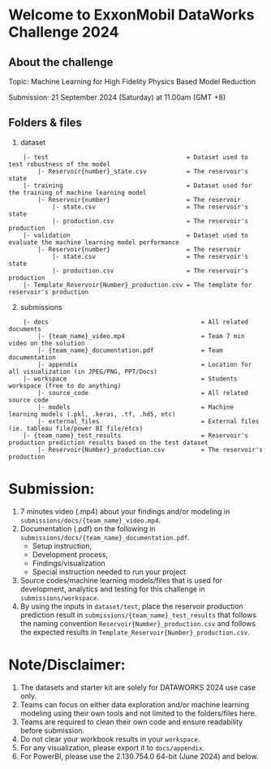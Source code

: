 # Welcome to ExxonMobil DataWorks Challenge 2024

## About the challenge
Topic: Machine Learning for High Fidelity Physics Based Model Reduction

Submission: 21 September 2024 (Saturday) at 11.00am (GMT +8)

## Folders & files
1. dataset 
```
    |- test                                      = Dataset used to test robustness of the model 
        |- Reservoir{number}_state.csv           = The reservoir's state 
    |- training                                  = Dataset used for the training of machine learning model 
        |- Reservoir{number}                     = The reservoir 
            |- state.csv                         = The reservoir's state 
            |- production.csv                    = The reservoir's production 
    |- validation                                = Dataset used to evaluate the machine learning model performance 
        |- Reservoir{number}                     = The reservoir 
            |- state.csv                         = The reservoir's state 
            |- production.csv                    = The reservoir's production 
    |- Template_Reservoir{Number}_production.csv = The template for reservoir's production 
```
2. submissions 
```
    |- docs                                          = All related documents
        |- {team_name}_video.mp4                     = Team 7 min video on the solution
        |- {team_name}_documentation.pdf             = Team documentation
        |- appendix                                  = Location for all visualization (in JPEG/PNG, PPT/Docs)
    |- workspace                                     = Students workspace (free to do anything)
        |- source_code                               = All related source code
        |- models                                    = Machine learning models (.pkl, .keras, .tf, .hd5, etc)
        |- external_files                            = External files (ie. tableau file/power BI file/etcs) 
    |- {team_name}_test_results                      = Reservoir's production prediction results based on the test dataset 
        |- Reservoir{Number}_production.csv          = The reservoir's production 
```

# Submission:
1. 7 minutes video (.mp4) about your findings and/or modeling in `submissions/docs/{team_name}_video.mp4`.
2. Documentation (.pdf) on the following in `submissions/docs/{team_name}_documentation.pdf`.
    - Setup instruction,
    - Development process,
    - Findings/visualization
    - Special instruction needed to run your project
3. Source codes/machine learning models/files that is used for development, analytics and testing for this challenge in `submissions/workspace`.
4. By using the inputs in `dataset/test`, place the reservoir production prediction result in `submissions/{team_name}_test_results` that follows the naming convention `Reservoir{Number}_production.csv` and follows the expected results in `Template_Reservoir{Number}_production.csv`.

# Note/Disclaimer: 
1. The datasets and starter kit are solely for DATAWORKS 2024 use case only.
2. Teams can focus on either data exploration and/or machine learning modeling using their own tools and not limited to the folders/files here.
3. Teams are required to clean their own code and ensure readability before submission.
4. Do not clear your workbook results in your `workspace`.
5. For any visualization, please export it to `docs/appendix`.
6. For PowerBI, please use the 2.130.754.0 64-bit (June 2024) and below.
